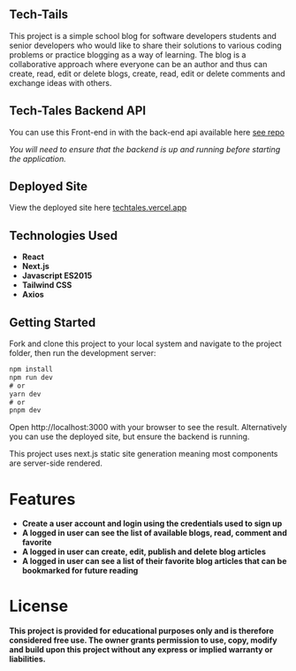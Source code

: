 ## Tech-Tails
This project is a simple school blog for software developers students and senior developers who would like to share their solutions to various coding problems or practice blogging as a way of learning. The blog is a collaborative approach where everyone can be an author and thus can create, read, edit or delete blogs, create, read, edit or delete comments and exchange ideas with others.

## Tech-Tales Backend API
You can use this Front-end in with the back-end api available here [see repo](https://github.com/Donvine254/Tech-Tales-Server)

*You will need to ensure that the backend is up and running before starting the application.*

## Deployed Site
View the deployed site here [techtales.vercel.app](https://techtales.vercel.app/)
## Technologies Used
* **React**
* **Next.js**
* **Javascript ES2015**
* **Tailwind CSS**
* **Axios**

## Getting Started
Fork and clone this project to your local system and navigate to the project folder, then run the development server:
```js
npm install
npm run dev
# or
yarn dev
# or
pnpm dev
```
Open http://localhost:3000 with your browser to see the result. Alternatively you can use the deployed site, but ensure the backend is running. 

This project uses next.js static site generation meaning most components are server-side rendered.

# Features
* **Create a user account and login using the credentials used to sign up**
* **A logged in user can see the list of available blogs, read, comment and favorite**
* **A logged in user can create, edit, publish and delete blog articles**
* **A logged in user can see a list of their favorite blog articles that can be bookmarked for future reading**
# License
**This project is provided for educational purposes only and is therefore considered free use. The owner grants permission to use, copy, modify and build upon this project without any express or implied warranty or liabilities.**
